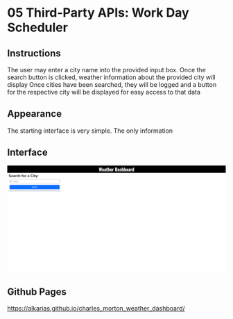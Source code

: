 # 05 Third-Party APIs: Work Day Scheduler

## Instructions

The user may enter a city name into the provided input box. Once the search button is clicked, weather information about the provided city will display
Once cities have been searched, they will be logged and a button for the respective city will be displayed for easy access to that data

## Appearance

The starting interface is very simple. The only information 



## Interface
![starting interface](./assets/images/starting-interface.png)


## Github Pages

https://alkarias.github.io/charles_morton_weather_dashboard/